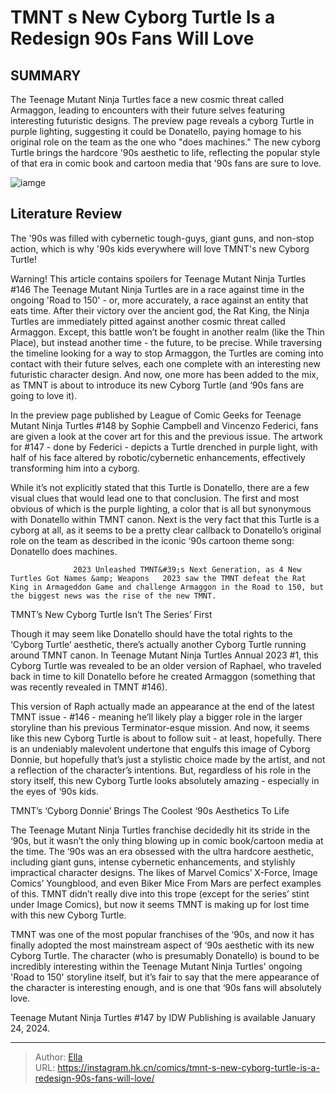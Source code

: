 # TMNT s New Cyborg Turtle Is a Redesign 90s Fans Will Love


## SUMMARY 



  The Teenage Mutant Ninja Turtles face a new cosmic threat called Armaggon, leading to encounters with their future selves featuring interesting futuristic designs.   The preview page reveals a cyborg Turtle in purple lighting, suggesting it could be Donatello, paying homage to his original role on the team as the one who &#34;does machines.&#34;   The new cyborg Turtle brings the hardcore &#39;90s aesthetic to life, reflecting the popular style of that era in comic book and cartoon media that &#39;90s fans are sure to love.  

![iamge](https://static1.srcdn.com/wordpress/wp-content/uploads/2023/12/tmnt-cyborg-turtle.jpg)

## Literature Review

The &#39;90s was filled with cybernetic tough-guys, giant guns, and non-stop action, which is why &#39;90s kids everywhere will love TMNT&#39;s new Cyborg Turtle!




Warning! This article contains spoilers for Teenage Mutant Ninja Turtles #146 The Teenage Mutant Ninja Turtles are in a race against time in the ongoing &#39;Road to 150&#39; - or, more accurately, a race against an entity that eats time. After their victory over the ancient god, the Rat King, the Ninja Turtles are immediately pitted against another cosmic threat called Armaggon. Except, this battle won’t be fought in another realm (like the Thin Place), but instead another time - the future, to be precise. While traversing the timeline looking for a way to stop Armaggon, the Turtles are coming into contact with their future selves, each one complete with an interesting new futuristic character design. And now, one more has been added to the mix, as TMNT is about to introduce its new Cyborg Turtle (and ‘90s fans are going to love it).




In the preview page published by League of Comic Geeks for Teenage Mutant Ninja Turtles #148 by Sophie Campbell and Vincenzo Federici, fans are given a look at the cover art for this and the previous issue. The artwork for #147 - done by Federici - depicts a Turtle drenched in purple light, with half of his face altered by robotic/cybernetic enhancements, effectively transforming him into a cyborg.

          

While it’s not explicitly stated that this Turtle is Donatello, there are a few visual clues that would lead one to that conclusion. The first and most obvious of which is the purple lighting, a color that is all but synonymous with Donatello within TMNT canon. Next is the very fact that this Turtle is a cyborg at all, as it seems to be a pretty clear callback to Donatello’s original role on the team as described in the iconic ‘90s cartoon theme song: Donatello does machines.




                  2023 Unleashed TMNT&#39;s Next Generation, as 4 New Turtles Got Names &amp; Weapons   2023 saw the TMNT defeat the Rat King in Armageddon Game and challenge Armaggon in the Road to 150, but the biggest news was the rise of the new TMNT.   


 TMNT’s New Cyborg Turtle Isn’t The Series’ First 
         

Though it may seem like Donatello should have the total rights to the ‘Cyborg Turtle’ aesthetic, there’s actually another Cyborg Turtle running around TMNT canon. In Teenage Mutant Ninja Turtles Annual 2023 #1, this Cyborg Turtle was revealed to be an older version of Raphael, who traveled back in time to kill Donatello before he created Armaggon (something that was recently revealed in TMNT #146).

This version of Raph actually made an appearance at the end of the latest TMNT issue - #146 - meaning he’ll likely play a bigger role in the larger storyline than his previous Terminator-esque mission. And now, it seems like this new Cyborg Turtle is about to follow suit - at least, hopefully. There is an undeniably malevolent undertone that engulfs this image of Cyborg Donnie, but hopefully that’s just a stylistic choice made by the artist, and not a reflection of the character’s intentions. But, regardless of his role in the story itself, this new Cyborg Turtle looks absolutely amazing - especially in the eyes of ‘90s kids.






 TMNT’s ‘Cyborg Donnie’ Brings The Coolest ‘90s Aesthetics To Life 
          

The Teenage Mutant Ninja Turtles franchise decidedly hit its stride in the ‘90s, but it wasn’t the only thing blowing up in comic book/cartoon media at the time. The ‘90s was an era obsessed with the ultra hardcore aesthetic, including giant guns, intense cybernetic enhancements, and stylishly impractical character designs. The likes of Marvel Comics’ X-Force, Image Comics’ Youngblood, and even Biker Mice From Mars are perfect examples of this. TMNT didn’t really dive into this trope (except for the series’ stint under Image Comics), but now it seems TMNT is making up for lost time with this new Cyborg Turtle.

TMNT was one of the most popular franchises of the ‘90s, and now it has finally adopted the most mainstream aspect of ‘90s aesthetic with its new Cyborg Turtle. The character (who is presumably Donatello) is bound to be incredibly interesting within the Teenage Mutant Ninja Turtles&#39; ongoing &#39;Road to 150&#39; storyline itself, but it’s fair to say that the mere appearance of the character is interesting enough, and is one that ‘90s fans will absolutely love.




Teenage Mutant Ninja Turtles #147 by IDW Publishing is available January 24, 2024.



---

> Author: [Ella](https://instagram.hk.cn/)  
> URL: https://instagram.hk.cn/comics/tmnt-s-new-cyborg-turtle-is-a-redesign-90s-fans-will-love/  

